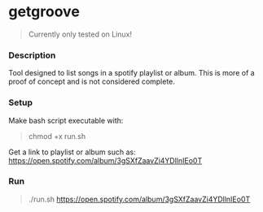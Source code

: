 # getgroove
> Currently only tested on Linux!

### Description
Tool designed to list songs in a spotify playlist or album. This is more of a proof of concept and is not considered complete.

### Setup

Make bash script executable with:
> chmod +x run.sh
 
Get a link to playlist or album such as: https://open.spotify.com/album/3gSXfZaavZi4YDllnIEo0T

### Run
> ./run.sh https://open.spotify.com/album/3gSXfZaavZi4YDllnIEo0T

